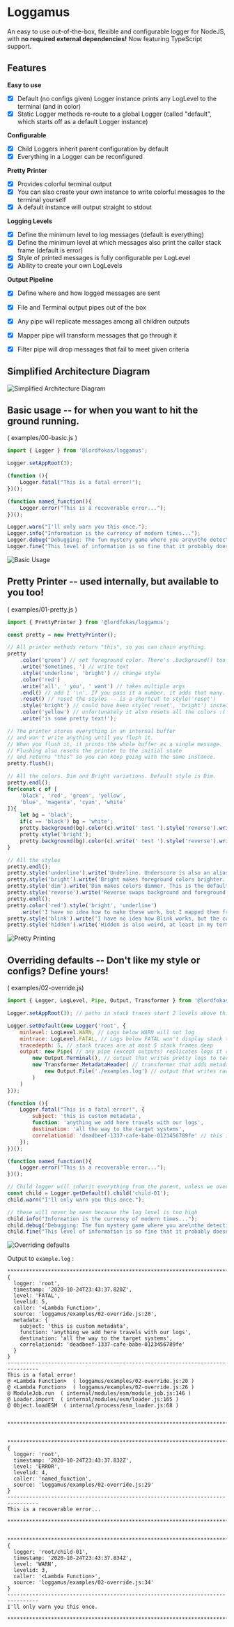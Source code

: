 # Loggamus
An easy to use out-of-the-box, flexible and configurable logger for NodeJS, with **no required external dependencies!** Now featuring TypeScript support.


## Features

**Easy to use**
- [x] Default (no configs given) Logger instance prints any LogLevel to the terminal (and in color)
- [x] Static Logger methods re-route to a global Logger (called "default", which starts off as a default Logger instance)

**Configurable**
- [x] Child Loggers inherit parent configuration by default
- [x] Everything in a Logger can be reconfigured

**Pretty Printer**
- [x] Provides colorful terminal output
- [x] You can also create your own instance to write colorful messages to the terminal yourself
- [x] A default instance will output straight to stdout

**Logging Levels**
- [x] Define the minimum level to log messages (default is everything)
- [x] Define the minimum level at which messages also print the caller stack frame (default is error)
- [x] Style of printed messages is fully configurable per LogLevel
- [x] Ability to create your own LogLevels

**Output Pipeline**
- [x] Define where and how logged messages are sent
- [x] File and Terminal output pipes out of the box
- [x] Any pipe will replicate messages among all children outputs
- [x] Mapper pipe will transform messages that go through it
- [x] Filter pipe will drop messages that fail to meet given criteria


## Simplified Architecture Diagram
![Simplified Architecture Diagram](https://raw.githubusercontent.com/LordFokas/Loggamus/master/docs/architecture.png)


## Basic usage  --  for when you want to hit the ground running.
( examples/00-basic.js )
```js
import { Logger } from '@lordfokas/loggamus';

Logger.setAppRoot(3);

(function (){
	Logger.fatal("This is a fatal error!");
})();

(function named_function(){
	Logger.error("This is a recoverable error...");
})();

Logger.warn("I'll only warn you this once.");
Logger.info("Information is the currency of modern times...");
Logger.debug("Debugging: The fun mystery game where you are\nthe detective, the victim, and the murderer!!");
Logger.fine("This level of information is so fine that it probably doesn't matter.");
```
![Basic Usage](https://i.imgur.com/zyT2mTg.png)


## Pretty Printer  --  used internally, but available to you too!
( examples/01-pretty.js )
```js
import { PrettyPrinter } from '@lordfokas/loggamus';

const pretty = new PrettyPrinter();

// All printer methods return "this", so you can chain anything.
pretty
	.color('green') // set foreground color. There's .background() too.
	.write('Sometimes, ') // write text
	.style('underline', 'bright') // change style
	.color('red')
	.write('all', ' you', ' want') // takes multiple args
	.endl() // add 1 '\n'. If you pass it a number, it adds that many.
	.reset() // reset the styles -- is a shortcut to style('reset')
	.style('bright') // could have been style('reset', 'bright') instead
	.color('yellow') // unfortunately it also resets all the colors :(
	.write('is some pretty text!');

// The printer stores everything in an internal buffer
// and won't write anything until you flush it.
// When you flush it, it prints the whole buffer as a single message.
// Flushing also resets the printer to the initial state
// and returns "this" so you can keep going with the same instance.
pretty.flush();

// All the colors. Dim and Bright variations. Default style is Dim.
pretty.endl();
for(const c of [
	'black', 'red', 'green', 'yellow',
	'blue', 'magenta', 'cyan', 'white'
]){
	let bg = 'black';
	if(c == 'black') bg = 'white';
	pretty.background(bg).color(c).write(' test ').style('reverse').write(' test ').flush();
	pretty.style('bright');
	pretty.background(bg).color(c).write(' test ').style('reverse').write(' test ').flush();
}

// All the styles
pretty.endl();
pretty.style('underline').write('Underline. Underscore is also an alias.').flush();
pretty.style('bright').write('Bright makes foreground colors brighter. Duh.').flush();
pretty.style('dim').write('Dim makes colors dimmer. This is the default console style.').flush();
pretty.style('reverse').write('Reverse swaps background and foreground colors.').flush();
pretty.endl();
pretty.color('red').style('bright', 'underline')
	.write('I have no idea how to make these work, but I mapped them from the VT100 spec anyways:').flush();
pretty.style('blink').write('I have no idea how Blink works, but the control char is mapped. Good luck.').flush();
pretty.style('hidden').write('Hidden is also weird, at least in my terminal. But here you go.').flush();
```
![Pretty Printing](https://i.imgur.com/YwPvdnE.png)


## Overriding defaults  --  Don't like my style or configs? Define yours!
( examples/02-override.js)
```js
import { Logger, LogLevel, Pipe, Output, Transformer } from '@lordfokas/loggamus';

Logger.setAppRoot(3); // paths in stack traces start 2 levels above this file

Logger.setDefault(new Logger('root', {
	minlevel: LogLevel.WARN, // Logs below WARN will not log
	mintrace: LogLevel.FATAL, // Logs below FATAL won't display stack traces
	tracedepth: 5, // stack traces are at most 5 stack frames deep
	output: new Pipe( // any pipe (except outputs) replicates logs it receives between its children
		new Output.Terminal(), // output that writes pretty logs to terminal
		new Transformer.MetadataHeader( // transformer that adds metadata to the log message
			new Output.File('./examples.log') // output that writes raw logs to disk
		)
	)
}));

(function (){
	Logger.fatal("This is a fatal error!", {
		subject: 'this is custom metadata',
		function: 'anything we add here travels with our logs',
		destination: 'all the way to the target systems',
		correlationid: 'deadbeef-1337-cafe-babe-0123456789fe' // this is a valid UUID :)
	});
})();

(function named_function(){
	Logger.error("This is a recoverable error...");
})();

// Child logger will inherit everything from the parent, unless we override it.
const child = Logger.getDefault().child('child-01');
child.warn("I'll only warn you this once.");

// these will never be seen because the log level is too high
child.info("Information is the currency of modern times...");
child.debug("Debugging: The fun mystery game where you are\nthe detective, the victim, and the murderer!!");
child.fine("This level of information is so fine that it probably doesn't matter.");
```
![Overriding defaults](https://i.imgur.com/b9iyodz.png)

Output to `example.log` :
```
********************************************************************************
{
  logger: 'root',
  timestamp: '2020-10-24T23:43:37.820Z',
  level: 'FATAL',
  levelid: 5,
  caller: '<Lambda Function>',
  source: 'loggamus/examples/02-override.js:20',
  metadata: {
    subject: 'this is custom metadata',
    function: 'anything we add here travels with our logs',
    destination: 'all the way to the target systems',
    correlationid: 'deadbeef-1337-cafe-babe-0123456789fe'
  }
}
--------------------------------------------------------------------------------
This is a fatal error!
@ <Lambda Function>  ( loggamus/examples/02-override.js:20 )
@ <Lambda Function>  ( loggamus/examples/02-override.js:26 )
@ ModuleJob.run  ( internal/modules/esm/module_job.js:146 )
@ Loader.import  ( internal/modules/esm/loader.js:165 )
@ Object.loadESM  ( internal/process/esm_loader.js:68 )


********************************************************************************


********************************************************************************
{
  logger: 'root',
  timestamp: '2020-10-24T23:43:37.832Z',
  level: 'ERROR',
  levelid: 4,
  caller: 'named_function',
  source: 'loggamus/examples/02-override.js:29'
}
--------------------------------------------------------------------------------
This is a recoverable error...

********************************************************************************


********************************************************************************
{
  logger: 'root/child-01',
  timestamp: '2020-10-24T23:43:37.834Z',
  level: 'WARN',
  levelid: 3,
  caller: '<Lambda Function>',
  source: 'loggamus/examples/02-override.js:34'
}
--------------------------------------------------------------------------------
I'll only warn you this once.

********************************************************************************

```
